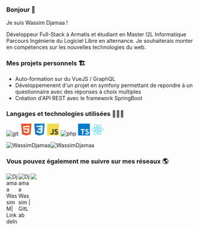 ### Bonjour 👋


<!--**WassimDjamaa/WassimDjamaa** is a ✨ _special_ ✨ repository because its `README.md` (this file) appears on your GitHub profile.-->

Je suis Wassim Djamaa !

Développeur Full-Stack à Armatis et étudiant en Master I2L Informatique Parcours Ingénierie du Logiciel Libre en alternance. Je souhaiterais monter en compétences sur les nouvelles technologies du web.

### Mes projets personnels 🏗

- Auto-formation sur du VueJS / GraphQL
- Développemenent d'un projet en symfony permettant de repondre à un questionnaire avec des réponses à choix multiples
- Création d'API REST avec le framework SpringBoot

### Langages et technologies utilisées 👨🏻‍💻

<p align="left">
  <img src="https://www.vectorlogo.zone/logos/git-scm/git-scm-icon.svg" alt="git" width="32" height="32"/>
  <img src="https://raw.githubusercontent.com/devicons/devicon/master/icons/html5/html5-original.svg" alt="html5" width="32" height="32"/>
  <img src="https://raw.githubusercontent.com/devicons/devicon/master/icons/css3/css3-original.svg" alt="css3" width="32" height="32"/>
  <img src="https://raw.githubusercontent.com/devicons/devicon/master/icons/javascript/javascript-original.svg" alt="javascript" width="32" height="32"/>
  <img src="https://raw.githubusercontent.com/jmnote/z-icons/master/svg/php.svg" alt="php" width="34" height="34"/>
  <img src="https://raw.githubusercontent.com/devicons/devicon/master/icons/typescript/typescript-original.svg" alt="typescript" width="32" height="32"/>
  <img src="https://raw.githubusercontent.com/devicons/devicon/master/icons/react/react-original.svg" alt="react" width="32" height="32"/>
</p>


<img  src="https://github-readme-stats.vercel.app/api?username=WassimDjamaa&show_icons=true&theme=buefy" alt="WassimDjamaa" ><img  src="https://github-readme-stats.vercel.app/api/top-langs/?username=WassimDjamaa&layout=compact&hide=html&theme=buefy" alt="WassimDjamaa">


### Vous pouvez également me suivre sur mes réseaux 🌎

<a href="https://www.linkedin.com/in/wassim-djamaa-6b72b5159/" rel="nofollow">
  <img align="left" alt="Djamaa Wassim M| LinkdeIn" width="32" src="https://camo.githubusercontent.com/d659d2bac00c01b42bffbae84bdc121e828b8fecd5b4949ffa2575f5d9e4a371/68747470733a2f2f63646e2e6a7364656c6976722e6e65742f6e706d2f73696d706c652d69636f6e734076332f69636f6e732f6c696e6b6564696e2e737667" data-canonical-src="https://cdn.jsdelivr.net/npm/simple-icons@v3/icons/linkedin.svg" style="max-width: 100%;">
</a>

<a href="https://gitlab.com/wassim.djamaa" rel="nofollow">
  <img align="left" alt="Djamaa Wassim | GitLab" width="32"  src="https://cdn.jsdelivr.net/npm/simple-icons@3.13.0/icons/gitlab.svg" style="max-width: 100%;">
</a>

![](https://komarev.com/ghpvc/?username=WassimDjamaa)
